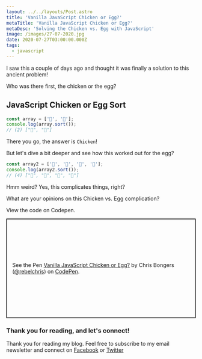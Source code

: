 ```yaml
---
layout: ../../layouts/Post.astro
title: 'Vanilla JavaScript Chicken or Egg?'
metaTitle: 'Vanilla JavaScript Chicken or Egg?'
metaDesc: 'Solving the Chicken vs. Egg with JavaScript'
image: /images/27-07-2020.jpg
date: 2020-07-27T03:00:00.000Z
tags:
  - javascript
---
```


I saw this a couple of days ago and thought it was finally a solution to this ancient problem!

Who was there first, the chicken or the egg?

## JavaScript Chicken or Egg Sort

```js
const array = ['🥚', '🐔'];
console.log(array.sort());
// (2) ["🐔", "🥚"]
```

There you go, the answer is `Chicken`!

But let's dive a bit deeper and see how this worked out for the egg?

```js
const array2 = ['🐔', '🐣', '🐤', '🥚'];
console.log(array2.sort());
// (4) ["🐔", "🐣", "🐤", "🥚"]
```

Hmm weird? Yes, this complicates things, right?

What are your opinions on this Chicken vs. Egg complication?

View the code on Codepen.

<p class="codepen" data-height="265" data-theme-id="dark" data-default-tab="js,result" data-user="rebelchris" data-slug-hash="vYLMVym" style="height: 265px; box-sizing: border-box; display: flex; align-items: center; justify-content: center; border: 2px solid; margin: 1em 0; padding: 1em;" data-pen-title="Vanilla JavaScript Chicken or Egg?">
  <span>See the Pen <a href="https://codepen.io/rebelchris/pen/vYLMVym">
  Vanilla JavaScript Chicken or Egg?</a> by Chris Bongers (<a href="https://codepen.io/rebelchris">@rebelchris</a>)
  on <a href="https://codepen.io">CodePen</a>.</span>
</p>
<script async src="https://static.codepen.io/assets/embed/ei.js"></script>

### Thank you for reading, and let's connect!

Thank you for reading my blog. Feel free to subscribe to my email newsletter and connect on [Facebook](https://www.facebook.com/DailyDevTipsBlog) or [Twitter](https://twitter.com/DailyDevTips1)
